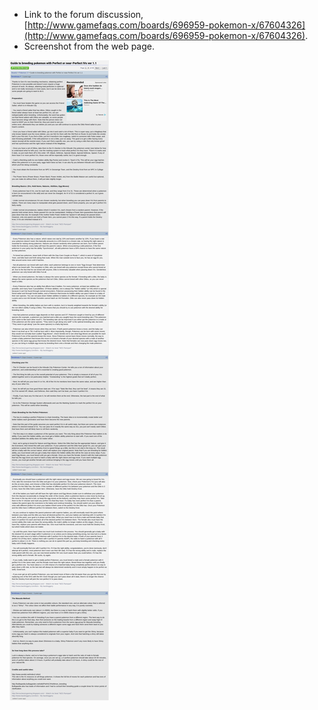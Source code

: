 * Link to the forum discussion, [http://www.gamefaqs.com/boards/696959-pokemon-x/67604326](http://www.gamefaqs.com/boards/696959-pokemon-x/67604326).
* Screenshot from the web page.

![./20161011-1004-gmt+2-breeding-pokemon-guide-from-gamefaqs-1.png](./20161011-1004-gmt+2-breeding-pokemon-guide-from-gamefaqs-1.png)